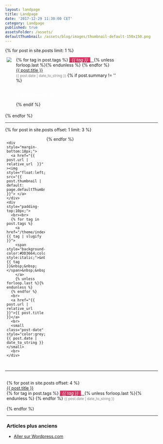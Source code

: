 ```yaml
---
layout: landpage
title: Landpage
date: '2017-12-29 11:30:00 CET'
category: Landpage
published: true
assetsFolder: /assets/
defaultThumbnail: /assets/blog/images/thumbnail-default-150x150.png
---
```


{% for post in site.posts limit: 1 %}

  <div style="margin-left:5px;margin-bottom:10px;float:left;">
    <a href="{{ post.url | relative_url  }}" ><img style="float:left;" src="{{ post.thumbnail | default: page.defaultThumbnail }}"> </a>
  </div>

  <div style="margin-left:15px;float:left;width:70%">
    {% for tag in post.tags %}
      <a href="/theme/index#{{ tag | slugify }}">
      <span style="background-color:#DD3664;color:white;font-style:italic;">&nbsp;&nbsp;{{ tag }}&nbsp;&nbsp;</span>&nbsp;&nbsp;
      </a>
      {% unless forloop.last %}{% endunless %}
    {% endfor %}
    <br>
    <a href="{{ post.url | relative_url  }}">{{ post.title }}</a>
    <br>
    <small class="post-date" style="color:grey;">{{ post.date | date_to_string }}</small>
    {% if post.summary != '' %}
      <br><br>
      <p style="color:white;font-style:italic;">
      {{ post.summary }}
      </p>
    {% endif %}
  </div>

  <div style="clear: both;margin-bottom:20px;">
  </div>
{% endfor %}

<hr>

{% for post in site.posts offset: 1 limit: 3 %}

<div style="width:25%;margin-left:5px;margin-right:5px;margin-bottom:15px;float:left;">

    <div style="margin-bottom:10px;">
      <a href="{{ post.url | relative_url  }}" ><img style="float:left;" src="{{ post.thumbnail | default: page.defaultThumbnail }}"> </a>
    </div>
    <div style="padding-top:10px;">
      <br><br>
      {% for tag in post.tags %}
        <a href="/theme/index#{{ tag | slugify }}">
        <span style="background-color:#DD3664;color:white;font-style:italic;">&nbsp;&nbsp;{{ tag }}&nbsp;&nbsp;</span>&nbsp;&nbsp;
        </a>
        {% unless forloop.last %}{% endunless %}
      {% endfor %}
      <br>
      <a href="{{ post.url | relative_url  }}">{{ post.title }}</a>
      <br>
      <small class="post-date" style="color:grey;">{{ post.date | date_to_string }}</small>
      <br>
    </div>

</div>

{% endfor %}

<div style="clear: both;">
</div>

<hr>

<div style="margin-left:5px;margin-bottom:20px;">
<br>
{% for post in site.posts offset: 4 %}
  <div>
    <a href="{{ post.url | relative_url  }}">{{ post.title }}</a>
    <br>
    {% for tag in post.tags %}
      <a href="/theme/index#{{ tag | slugify }}">
      <span style="background-color:#DD3664;color:white;font-style:italic;">&nbsp;&nbsp;{{ tag }}&nbsp;&nbsp;</span>&nbsp;&nbsp;
      </a>
      {% unless forloop.last %}{% endunless %}
    {% endfor %}
    <small class="post-date" style="color:grey;">{{ post.date | date_to_string }}</small>
  </div>
  <br>
{% endfor %}
<hr>
</div>

<div style="margin-left:5px;margin-bottom:20px;">
  <h3>Articles plus anciens</h3>
  <ul>
    <li>
      <a href="https://cfalguiere.wordpress.com/"> Aller sur Wordpress.com</a>
    </li>
  </ul>
</div>

